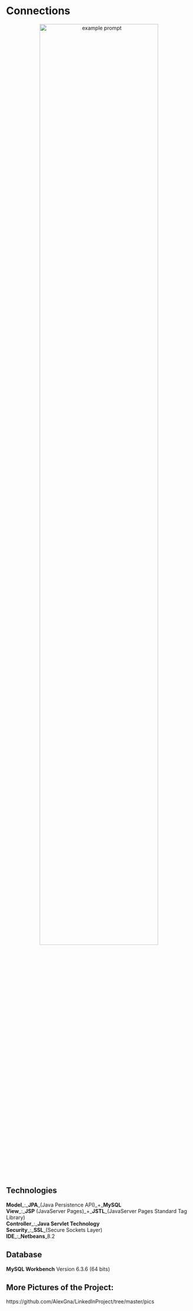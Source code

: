 # Connections

<p align="center"> <img src="https://user-images.githubusercontent.com/44316752/49393551-3ee29280-f73a-11e8-88e2-6326baa4bcdc.gif" alt="example prompt" width="80%" height="80%" /></p>

<h2>Technologies</h2>
<b>Model</b>_:_<b>JPA</b>_(Java Persistence API)_+_<b>MySQL</b></br>
<b>View</b>_:_<b>JSP</b> (JavaServer Pages)_+_<b>JSTL</b>_(JavaServer Pages Standard Tag Library)</br>
<b>Controller</b>_:_<b>Java Servlet Technology</b></br>
<b>Security</b>_:_<b>SSL</b>_(Secure Sockets Layer)</br>
<b>IDE</b>_:_<b>Netbeans</b>_8.2

<h2> Database </h2>
<b>MySQL Workbench</b> Version 6.3.6 (64 bits)

<h2>More Pictures of the Project:</h2>
https://github.com/AlexGna/LinkedInProject/tree/master/pics

